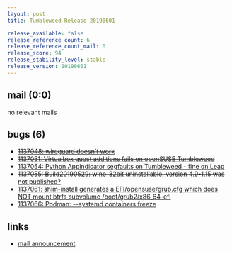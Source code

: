 ```yaml
---
layout: post
title: Tumbleweed Release 20190601

release_available: false
release_reference_count: 6
release_reference_count_mail: 0
release_score: 94
release_stability_level: stable
release_version: 20190601
---
```


## mail (0:0)

no relevant mails

## bugs (6)

<!--more-->

- ~~[1137048: wireguard doesn't work](https://bugzilla.opensuse.org/show_bug.cgi?id=1137048)~~
- ~~[1137051: Virtualbox guest additions fails on openSUSE Tumbleweed](https://bugzilla.opensuse.org/show_bug.cgi?id=1137051)~~
- [1137054: Python Appindicator segfaults on Tumbleweed - fine on Leap](https://bugzilla.opensuse.org/show_bug.cgi?id=1137054)
- ~~[1137055: Build20190529: wine-32bit uninstallable, version 4.9-1.15 was not published?](https://bugzilla.opensuse.org/show_bug.cgi?id=1137055)~~
- [1137061: shim-install generates a EFI/opensuse/grub.cfg which does NOT mount btrfs subvolume /boot/grub2/x86_64-efi](https://bugzilla.opensuse.org/show_bug.cgi?id=1137061)
- [1137066: Podman: --systemd containers freeze](https://bugzilla.opensuse.org/show_bug.cgi?id=1137066)



## links

- [mail announcement](https://lists.opensuse.org/opensuse-factory/2019-06/msg00022.html)
